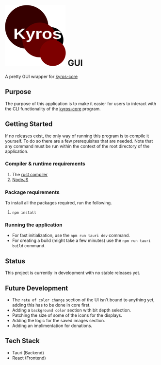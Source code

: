 <h1>
	<img src="https://raw.githubusercontent.com/Some1and2-XC/Kyros-in-rust/8474631c3133c2e1b6317daa9db659940828b447/logo.svg" height="200" width="200">
	 GUI
</h1>

A pretty GUI wrapper for [kyros-core](https://github.com/some1and2-XC/kyros-core)
## Purpose
The purpose of this application is to make it easier for users to interact with the CLI functionality of the [kyros-core](https://github.com/some1and2-XC/kyros-core) program. 
## Getting Started
If no releases exist, the only way of running this program is to compile it yourself.
To do so there are a few prerequisites that are needed. Note that any command must be run within the context of the root directory of the application. 

### Compiler & runtime requirements
1. The [rust compiler](https://www.rust-lang.org/tools/install)
2. [NodeJS](https://nodejs.org/en/download)
### Package requirements
To install all the packages required, run the following. 
1. `npm install`
### Running the application
 - For fast initialization, use the `npm run tauri dev` command. 
 - For creating a build (might take a few minutes) use the `npm run tauri build` command. 
## Status
This project is currently in development with no stable releases yet.
## Future Development
 - The `rate of color change` section of the UI isn't bound to anything yet, adding this has to be done in core first.
 - Adding a `background color` section with bit depth selection.
 - Patching the size of some of the icons for the displays.
 - Adding the logic for the saved images section.
 - Adding an implimentation for donations.
## Tech Stack
 - Tauri (Backend)
 - React (Frontend)

